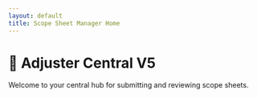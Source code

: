 ```yaml
---
layout: default
title: Scope Sheet Manager Home
---
```


  <h1>📝 Adjuster Central V5</h1>
  <p>Welcome to your central hub for submitting and reviewing scope sheets.</p>
</body>
